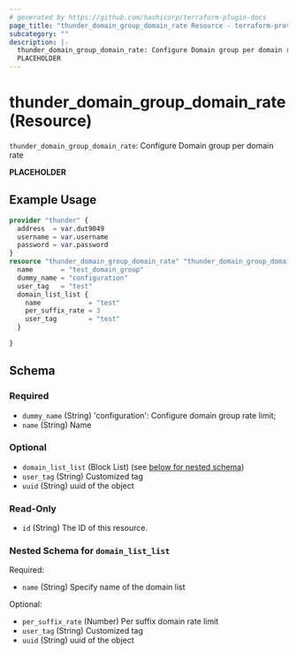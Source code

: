 ```yaml
---
# generated by https://github.com/hashicorp/terraform-plugin-docs
page_title: "thunder_domain_group_domain_rate Resource - terraform-provider-thunder"
subcategory: ""
description: |-
  thunder_domain_group_domain_rate: Configure Domain group per domain rate
  PLACEHOLDER
---
```


# thunder_domain_group_domain_rate (Resource)

`thunder_domain_group_domain_rate`: Configure Domain group per domain rate

__PLACEHOLDER__

## Example Usage

```terraform
provider "thunder" {
  address  = var.dut9049
  username = var.username
  password = var.password
}
resource "thunder_domain_group_domain_rate" "thunder_domain_group_domain_rate" {
  name       = "test_domain_group"
  dummy_name = "configuration"
  user_tag   = "test"
  domain_list_list {
    name            = "test"
    per_suffix_rate = 3
    user_tag        = "test"
  }

}
```

<!-- schema generated by tfplugindocs -->
## Schema

### Required

- `dummy_name` (String) 'configuration': Configure domain group rate limit;
- `name` (String) Name

### Optional

- `domain_list_list` (Block List) (see [below for nested schema](#nestedblock--domain_list_list))
- `user_tag` (String) Customized tag
- `uuid` (String) uuid of the object

### Read-Only

- `id` (String) The ID of this resource.

<a id="nestedblock--domain_list_list"></a>
### Nested Schema for `domain_list_list`

Required:

- `name` (String) Specify name of the domain list

Optional:

- `per_suffix_rate` (Number) Per suffix domain rate limit
- `user_tag` (String) Customized tag
- `uuid` (String) uuid of the object


